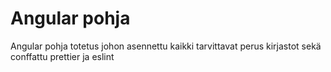 # Angular pohja

Angular pohja totetus johon asennettu kaikki tarvittavat perus kirjastot sekä conffattu prettier ja eslint